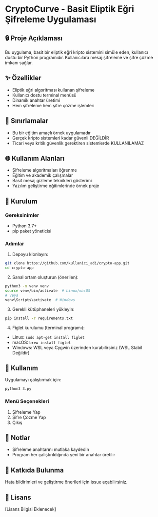 # CryptoCurve - Basit Eliptik Eğri Şifreleme Uygulaması

## 🔒 Proje Açıklaması

Bu uygulama, basit bir eliptik eğri kripto sistemini simüle eden, kullanıcı dostu bir Python programıdır. Kullanıcılara mesaj şifreleme ve şifre çözme imkanı sağlar.

## ✨ Özellikler

- Eliptik eğri algoritması kullanan şifreleme
- Kullanıcı dostu terminal menüsü
- Dinamik anahtar üretimi
- Hem şifreleme hem şifre çözme işlemleri

## 🚫 Sınırlamalar

- Bu bir eğitim amaçlı örnek uygulamadır
- Gerçek kripto sistemleri kadar güvenli DEĞİLDİR
- Ticari veya kritik güvenlik gerektiren sistemlerde KULLANILAMAZ

## 🌐 Kullanım Alanları

- Şifreleme algoritmaları öğrenme
- Eğitim ve akademik çalışmalar
- Basit mesaj gizleme teknikleri gösterimi
- Yazılım geliştirme eğitimlerinde örnek proje

## 🔧 Kurulum

### Gereksinimler
- Python 3.7+
- pip paket yöneticisi

### Adımlar

1. Depoyu klonlayın:
```bash
git clone https://github.com/kullanici_adi/crypto-app.git
cd crypto-app
```

2. Sanal ortam oluşturun (önerilen):
```bash
python3 -m venv venv
source venv/bin/activate  # Linux/macOS
# veya
venv\Scripts\activate  # Windows
```

3. Gerekli kütüphaneleri yükleyin:
```bash
pip install -r requirements.txt
```

4. Figlet kurulumu (terminal programı):
- Linux: `sudo apt-get install figlet`
- macOS: `brew install figlet`
- Windows: WSL veya Cygwin üzerinden kurabilirsiniz (WSL Stabil Değildir)

## 🚀 Kullanım

Uygulamayı çalıştırmak için:
```bash
python3 3.py
```

### Menü Seçenekleri
1. Şifreleme Yap
2. Şifre Çözme Yap
3. Çıkış

## 📝 Notlar

- Şifreleme anahtarını mutlaka kaydedin
- Program her çalıştırıldığında yeni bir anahtar üretilir

## 🤝 Katkıda Bulunma

Hata bildirimleri ve geliştirme önerileri için issue açabilirsiniz.

## 📜 Lisans

[Lisans Bilgisi Eklenecek]
